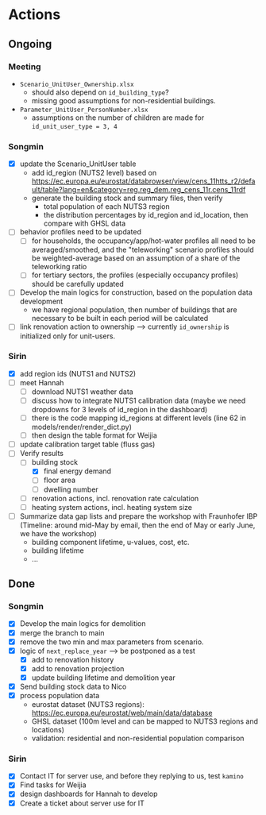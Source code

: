 # Actions

## Ongoing

### Meeting

* `Scenario_UnitUser_Ownership.xlsx`
  * should also depend on `id_building_type`?
  * missing good assumptions for non-residential buildings.
* `Parameter_UnitUser_PersonNumber.xlsx`
  * assumptions on the number of children are made for `id_unit_user_type = 3, 4`

### Songmin

- [x] update the Scenario_UnitUser table
  - add id_region (NUTS2 level) based on https://ec.europa.eu/eurostat/databrowser/view/cens_11htts_r2/default/table?lang=en&category=reg.reg_dem.reg_cens_11r.cens_11rdf
  - generate the building stock and summary files, then verify 
    - total population of each NUTS3 region
    - the distribution percentages by id_region and id_location, then compare with GHSL data
- [ ] behavior profiles need to be updated
  - [ ] for households, the occupancy/app/hot-water profiles all need to be averaged/smoothed, and the "teleworking" scenario profiles should be weighted-average based on an assumption of a share of the teleworking ratio
  - [ ] for tertiary sectors, the profiles (especially occupancy profiles) should be carefully updated
- [ ] Develop the main logics for construction, based on the population data development
  - we have regional population, then number of buildings that are necessary to be built in each period will be calculated
- [ ] link renovation action to ownership --> currently `id_ownership` is initialized only for unit-users.

### Sirin

- [x] add region ids (NUTS1 and NUTS2)
- [ ] meet Hannah
  - [ ] download NUTS1 weather data
  - [ ] discuss how to integrate NUTS1 calibration data (maybe we need dropdowns for 3 levels of id_region in the dashboard)
  - [ ] there is the code mapping id_regions at different levels (line 62 in models/render/render_dict.py)
  - [ ] then design the table format for Weijia
- [ ] update calibration target table (fluss gas)
- [ ] Verify results
  - [ ] building stock
    - [x] final energy demand
    - [ ] floor area
    - [ ] dwelling number
  - [ ] renovation actions, incl. renovation rate calculation
  - [ ] heating system actions, incl. heating system size
- [ ] Summarize data gap lists and prepare the workshop with Fraunhofer IBP (Timeline: around mid-May by email, then the end of May or early June, we have the workshop)
  - building component lifetime, u-values, cost, etc.
  - building lifetime
  - ...

## Done

### Songmin

- [x] Develop the main logics for demolition
- [x] merge the branch to main
- [x] remove the two min and max parameters from scenario.
- [x] logic of `next_replace_year` --> be postponed as a test
  - [x] add to renovation history
  - [x] add to renovation projection
  - [x] update building lifetime and demolition year
- [x] Send building stock data to Nico
- [x] process population data
  - eurostat dataset (NUTS3 regions): https://ec.europa.eu/eurostat/web/main/data/database
  - GHSL dataset (100m level and can be mapped to NUTS3 regions and locations)
  - validation: residential and non-residential population comparison

### Sirin

- [x] Contact IT for server use, and before they replying to us, test `kamino`
- [x] Find tasks for Weijia
- [x] design dashboards for Hannah to develop
- [x] Create a ticket about server use for IT